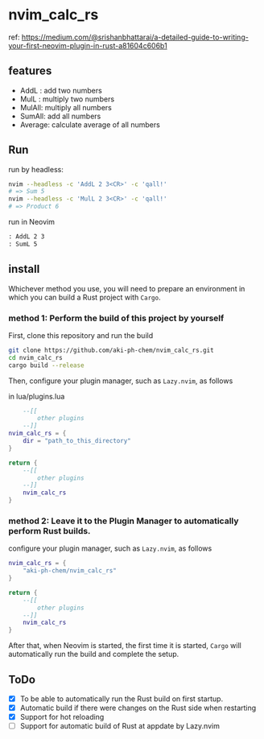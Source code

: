 # nvim\_calc\_rs

ref: https://medium.com/@srishanbhattarai/a-detailed-guide-to-writing-your-first-neovim-plugin-in-rust-a81604c606b1

## features

- AddL : add two numbers
- MulL : multiply two numbers
- MulAll: multiply all numbers
- SumAll: add all numbers
- Average: calculate average of all numbers

## Run

run by headless:

```bash
nvim --headless -c 'AddL 2 3<CR>' -c 'qall!'
# => Sum 5
nvim --headless -c 'MulL 2 3<CR>' -c 'qall!'
# => Product 6
```

run in Neovim

```txt
: AddL 2 3
: SumL 5
```

## install

Whichever method you use, you will need to prepare an environment in which you can build a Rust project with `Cargo`.

### method 1: Perform the build of this project by yourself

First, clone this repository and run the build

```bash
git clone https://github.com/aki-ph-chem/nvim_calc_rs.git
cd nvim_calc_rs
cargo build --release
```

Then, configure your plugin manager, such as `Lazy.nvim`, as follows

in lua/plugins.lua
```Lua
    --[[
        other plugins
    --]]
nvim_calc_rs = {
    dir = "path_to_this_directory"
}

return {
    --[[
        other plugins
    --]]
    nvim_calc_rs
}
```

### method 2: Leave it to the Plugin Manager to automatically perform Rust builds.

configure your plugin manager, such as `Lazy.nvim`, as follows

```Lua
nvim_calc_rs = {
	"aki-ph-chem/nvim_calc_rs"
}

return {
    --[[
        other plugins
    --]]
    nvim_calc_rs
}
```

After that, when Neovim is started, the first time it is started,
`Cargo` will automatically run the build and complete the setup.

## ToDo

- [x] To be able to automatically run the Rust build on first startup.
- [x] Automatic build if there were changes on the Rust side when restarting
- [x] Support for hot reloading
- [ ] Support for automatic build of Rust at appdate by Lazy.nvim
